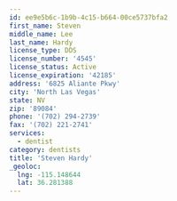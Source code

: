 ```yaml
---
id: ee9e5b6c-1b9b-4c15-b664-00ce5737bfa2
first_name: Steven
middle_name: Lee
last_name: Hardy
license_type: DDS
license_number: '4545'
license_status: Active
license_expiration: '42185'
address: '6825 Aliante Pkwy'
city: 'North Las Vegas'
state: NV
zip: '89084'
phone: '(702) 294-2739'
fax: '(702) 221-2741'
services:
  - dentist
category: dentists
title: 'Steven Hardy'
_geoloc:
  lng: -115.148644
  lat: 36.281388
---
```


